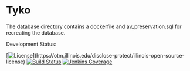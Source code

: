 Tyko
====

The database directory contains a dockerfile and av_preservation.sql for 
recreating the database. 

Development Status:

[![License](https://img.shields.io/badge/License-UIUC%20License-green.svg?label="License")](https://otm.illinois.edu/disclose-protect/illinois-open-source-license)
[![Build Status](https://jenkins.library.illinois.edu/buildStatus/icon?job=OpenSourceProjects/tyko/master)](https://jenkins.library.illinois.edu/user/hborcher/my-views/view/all/job/OpenSourceProjects/job/tyko/job/master/)
[![Jenkins Coverage](https://img.shields.io/jenkins/coverage/api/https/jenkins.library.illinois.edu/job/OpenSourceProjects/job/tyko/job/master)](https://jenkins.library.illinois.edu/job/OpenSourceProjects/job/tyko/job/master/coverage)
